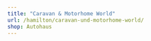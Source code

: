 ```yaml
---
title: "Caravan & Motorhome World"
url: /hamilton/caravan-und-motorhome-world/
shop: Autohaus
---
```

